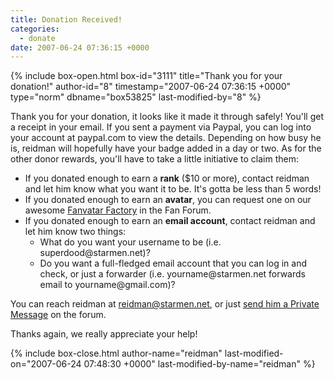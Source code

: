 ```yaml
---
title: Donation Received!
categories:
  - donate
date: 2007-06-24 07:36:15 +0000
---
```

{% include box-open.html box-id="3111" title="Thank you for your donation!" author-id="8" timestamp="2007-06-24 07:36:15 +0000" type="norm" dbname="box53825" last-modified-by="8" %}
<p>Thank you for your donation, it looks like it made it through safely! You'll get a receipt in your email. If you sent a payment via Paypal, you can log into your account at paypal.com to view the details. Depending on how busy he is, reidman will hopefully have your badge added in a day or two. As for the other donor rewards, you'll have to take a little initiative to claim them:</p>
<ul>
<li>If you donated enough to earn a <b>rank</b> ($10 or more), contact reidman and let him know what you want it to be. It's gotta be less than 5 words!</li>
<li>If you donated enough to earn an <b>avatar</b>, you can request one on our awesome <a href="./../../forum/?t=msg&th=19940">Fanvatar Factory</a> in the Fan Forum.</li>
<li>If you donated enough to earn an <b>email account</b>, contact reidman and let him know two things:
<ul>
<li>What do you want your username to be (i.e. superdood@starmen.net)?</li>
<li>Do you want a full-fledged email account that you can log in and check, or just a forwarder (i.e. yourname@starmen.net forwards email to yourname@gmail.com)?</li>
</ul>
</li>
</ul>

<p>You can reach reidman at <a href="mailto:reidman@starmen.net">reidman@starmen.net</a>, or just <a href="./../../forum/?t=ppost&toi=8">send him a Private Message</a> on the forum.</p>

<p>Thanks again, we really appreciate your help!</p>
{% include box-close.html author-name="reidman" last-modified-on="2007-06-24 07:48:30 +0000" last-modified-by-name="reidman" %}
